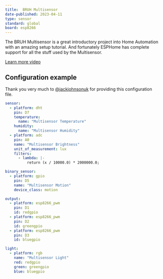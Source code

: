 ```yaml
---
title:  BRUH Multisensor
date-published: 2023-04-11
type: sensor
standard: global
board: esp8266
---
```


The BRUH Multisensor is a great introductory project into Home
Automation with an amazing setup tutorial. And fortunately ESPHome has
complete support for all the stuff used by the Multisensor.

[Learn more video](https://www.youtube.com/embed/jpjfVc-9IrQ)

## Configuration example

Thank you very much to [\@jackjohnsonuk](https://github.com/jackjohnsonuk) for providing this configuration file.

``` yaml
sensor:
  - platform: dht
    pin: D7
    temperature:
      name: "Multisensor Temperature"
    humidity:
      name: "Multisensor Humidity"
  - platform: adc
    pin: A0
    name: "Multisensor Brightness"
    unit_of_measurement: lux
    filters:
      - lambda: |-
          return (x / 10000.0) * 2000000.0;

binary_sensor:
  - platform: gpio
    pin: D5
    name: "Multisensor Motion"
    device_class: motion

output:
  - platform: esp8266_pwm
    pin: D1
    id: redgpio
  - platform: esp8266_pwm
    pin: D2
    id: greengpio
  - platform: esp8266_pwm
    pin: D3
    id: bluegpio

light:
  - platform: rgb
    name: "Multisensor Light"
    red: redgpio
    green: greengpio
    blue: bluegpio
```
